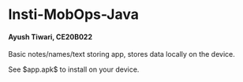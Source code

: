 # Insti-MobOps-Java
<h4>Ayush Tiwari, CE20B022</h4>
<p>Basic notes/names/text storing app, stores data locally on the device.</p>
<p>See $app.apk$ to install on your device.</p>
